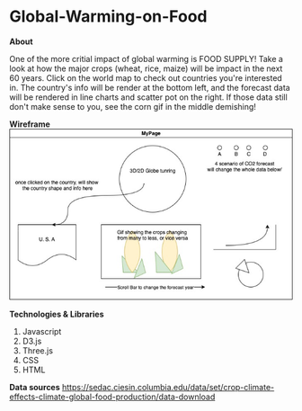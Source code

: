 # Global-Warming-on-Food

<b>About</b>

One of the more critial impact of global warming is FOOD SUPPLY! Take a look at how the major crops (wheat, rice, maize) will be impact in the next 60 years. Click on the world map to check out countries you're interested in. The country's info will be render at the bottom left, and the forecast data will be rendered in line charts and scatter pot on the right. If those data still don't make sense to you, see the corn gif in the middle demishing!

<b>Wireframe</b>
<br>
![alt text](https://github.com/em0227/Global-Warming-on-Food/blob/main/wireframe.jpg?raw=true)

<b>Technologies & Libraries</b>
1. Javascript
2. D3.js
3. Three.js
4. CSS
5. HTML

<b>Data sources</b>
https://sedac.ciesin.columbia.edu/data/set/crop-climate-effects-climate-global-food-production/data-download
